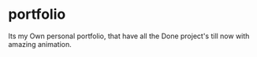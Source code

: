 # portfolio
Its my Own personal portfolio, that have all the Done project's till now with amazing animation.
